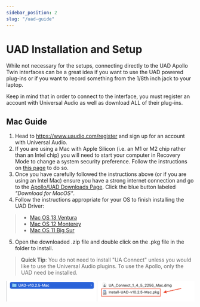 ```yaml
---
sidebar_position: 2
slug: "/uad-guide"
---
```


# UAD Installation and Setup

While not necessary for the setups, connecting directly to the UAD Apollo Twin interfaces can be a great idea if you want to use the UAD powered plug-ins or if you want to record something from the 1/8th inch jack to your laptop.

Keep in mind that in order to connect to the interface, you must register an account with Universal Audio as well as download ALL of their plug-ins.

## Mac Guide

1. Head to <https://www.uaudio.com/register> and sign up for an account with Universal Audio.
2. If you are using a Mac with Apple Silicon (i.e. an M1 or M2 chip rather than an Intel chip) you will need to start your computer in Recovery Mode to change a system security preference. Follow the instructions on [this page](https://help.uaudio.com/hc/en-us/articles/360057137692-Apple-Silicon-M1-M2-Compatibility-Info?_gl=1*2to8me*_ga*ODk3MjA3MDU0LjE2OTYyNjEyNjI.*_ga_CPJ5176QFT*MTY5Njk1NDQ5NC4yLjEuMTY5Njk1NTQxOS4wLjAuMA..) to do so.
3. Once you have carefully followed the instructions above (or if you are using an Intel Mac) ensure you have a strong internet connection and go to the [Apollo/UAD Downloads Page](https://www.uaudio.com/downloads/uad). Click the blue button labeled *"Download for MacOS"*.
4. Follow the instructions appropriate for your OS to finish installing the UAD Driver:
> - [Mac OS 13 Ventura](https://help.uaudio.com/hc/en-us/articles/10378426500372)
> - [Mac OS 12 Monterey](https://help.uaudio.com/hc/en-us/articles/4408846715796)
> - [Mac OS 11 Big Sur](https://help.uaudio.com/hc/en-us/articles/360050791811)
5. Open the downloaded .zip file and double click on the .pkg file in the folder to install.
> **Quick Tip**: You do not need to install "UA Connect" unless you would like to use the Universal Audio plugins. To use the Apollo, only the UAD need be installed.

![Example image of the UAD Mac Installer](./img/uad-installer.png)